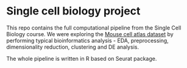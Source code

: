 # Single cell biology project

This repo contains the full computational pipeline from the Single Cell Biology course. We were exploring the [Mouse cell atlas dataset](https://mouse.brain-map.org) by performing typical bioinformatics analysis - EDA, preprocessing, dimensionality reduction, clustering and DE analysis.

The whole pipeline is written in R based on Seurat package.